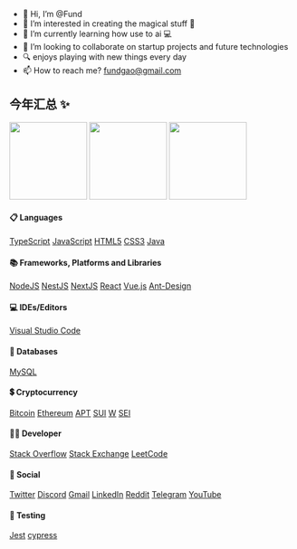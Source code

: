 - 👋 Hi, I’m @Fund
- 👀 I’m interested in creating the magical stuff 🖤
- 🌱 I’m currently learning how use to ai 💻
- 💞️ I’m looking to collaborate on startup projects and future technologies
- 🔍 enjoys playing with new things every day
- 📫 How to reach me? fundgao@gmail.com

## 今年汇总 ✨

<img align="" height="137px" src="https://github-readme-stats.vercel.app/api?username=fundgao&hide_title=true&hide_border=true&show_icons=true&include_all_commits=true&line_height=21&bg_color=0,EC6C6C,FFD479,FFFC79,73FA79&theme=graywhite&locale=cn" />
<img align="" height="137px" src="https://github-readme-stats.vercel.app/api/top-langs/?username=fundgao&hide_title=true&hide_border=true&layout=compact&bg_color=0,73FA79,73FDFF,D783FF&theme=graywhite&locale=cn" />
<img align="" height="137px" src="https://github-readme-streak-stats.herokuapp.com/?username=fundgao&hide_title=true&hide_border=true&layout=compact&bg_color=0,73FA79,73FDFF,D783FF&theme=graywhite&locale=cn" />

<p>

#### 📋 Languages
[TypeScript]()
[JavaScript]()
[HTML5]()
[CSS3]()
[Java]()

#### 📚 Frameworks, Platforms and Libraries
[NodeJS](https://nodejs.org/en)
[NestJS](https://nestjs.com/)
[NextJS](https://nextjs.org/)
[React](https://react.dev/)
[Vue.js](https://cn.vuejs.org/)
[Ant-Design](https://ant-design.antgroup.com/index-cn)

#### 💻 IDEs/Editors
[Visual Studio Code](https://code.visualstudio.com/)

#### 💾 Databases
[MySQL](https://www.mysql.com/)

#### 💲 Cryptocurrency
[Bitcoin](https://github.com/bitcoin/bitcoin)
[Ethereum]()
[APT](https://github.com/aptos-labs/aptos-core)
[SUI](https://github.com/MystenLabs/sui)
[W](https://github.com/wormhole-foundation/wormhole)
[SEI](https://github.com/sei-protocol/sei-chain)

#### 🧑‍💻 Developer
[Stack Overflow]()
[Stack Exchange]()
[LeetCode]()
	
#### 💬 Social
[Twitter]()
[Discord]()
[Gmail]()
[LinkedIn]()
[Reddit]()
[Telegram]()
[YouTube]()

#### 🧪 Testing
[Jest]()
[cypress]()
</p>
